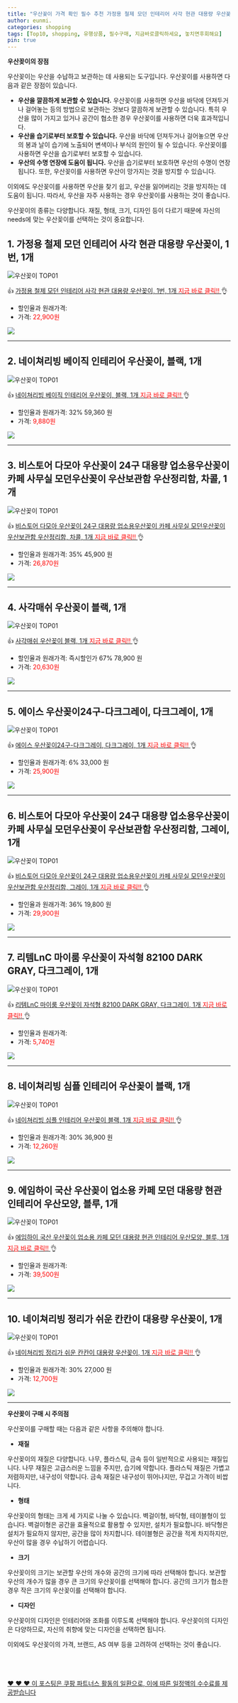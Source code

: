 ```yaml
---
title: "우산꽂이 가격 확인 필수 추천 가정용 철제 모던 인테리어 사각 현관 대용량 우산꽂이, 1번, 1개 비교 장점 구매가이드"
author: eunmi.
categories: shopping
tags: [Top10, shopping, 유행상품, 필수구매, 지금바로클릭하세요, 놓치면후회해요]
pin: true
---
```

**우산꽂이의 장점**

우산꽂이는 우산을 수납하고 보관하는 데 사용되는 도구입니다. 우산꽂이를 사용하면 다음과 같은 장점이 있습니다.

* **우산을 깔끔하게 보관할 수 있습니다.** 우산꽂이를 사용하면 우산을 바닥에 던져두거나 걸어놓는 등의 방법으로 보관하는 것보다 깔끔하게 보관할 수 있습니다. 특히 우산을 많이 가지고 있거나 공간이 협소한 경우 우산꽂이를 사용하면 더욱 효과적입니다.
* **우산을 습기로부터 보호할 수 있습니다.** 우산을 바닥에 던져두거나 걸어놓으면 우산의 봉과 날이 습기에 노출되어 변색이나 부식의 원인이 될 수 있습니다. 우산꽂이를 사용하면 우산을 습기로부터 보호할 수 있습니다.
* **우산의 수명 연장에 도움이 됩니다.** 우산을 습기로부터 보호하면 우산의 수명이 연장됩니다. 또한, 우산꽂이를 사용하면 우산이 망가지는 것을 방지할 수 있습니다.

이외에도 우산꽂이를 사용하면 우산을 찾기 쉽고, 우산을 잃어버리는 것을 방지하는 데 도움이 됩니다. 따라서, 우산을 자주 사용하는 경우 우산꽂이를 사용하는 것이 좋습니다.

우산꽂이의 종류는 다양합니다. 재질, 형태, 크기, 디자인 등이 다르기 때문에 자신의 needs에 맞는 우산꽂이를 선택하는 것이 중요합니다.

   

## 1. 가정용 철제 모던 인테리어 사각 현관 대용량 우산꽂이, 1번, 1개

![우산꽂이 TOP01](https://thumbnail6.coupangcdn.com/thumbnails/remote/230x230ex/image/vendor_inventory/21d7/e364a1d91f2e9ceeea3c163301a48d9a5fe0b92d482469062b170a61516e.jpg)


👍 [가정용 철제 모던 인테리어 사각 현관 대용량 우산꽂이, 1번, 1개 <font color=red> 지금 바로 클릭!! </font> ](https://link.coupang.com/re/AFFSDP?lptag=AF3617701&subid=GithubCoopas&pageKey=1655282877&traceid=V0-153&itemId=2819924956&vendorItemId=70809408453) 👌 


- 할인율과 원래가격: 
- 가격: <span style='color:red'>22,900원</span>

[![](/discount_price.png)](https://link.coupang.com/re/AFFSDP?lptag=AF3617701&subid=GithubCoopas&pageKey=1655282877&traceid=V0-153&itemId=2819924956&vendorItemId=70809408453)

---


   

## 2. 네이쳐리빙 베이직 인테리어 우산꽂이, 블랙, 1개

![우산꽂이 TOP01](https://thumbnail6.coupangcdn.com/thumbnails/remote/230x230ex/image/product/image/vendoritem/2019/02/19/3000324627/8a9b789c-2503-40b8-8b91-a34b98879507.jpg)


👍 [네이쳐리빙 베이직 인테리어 우산꽂이, 블랙, 1개 <font color=red> 지금 바로 클릭!! </font> ](https://link.coupang.com/re/AFFSDP?lptag=AF3617701&subid=GithubCoopas&pageKey=212529&traceid=V0-153&itemId=414298&vendorItemId=3000324627) 👌 


- 할인율과 원래가격: 32%  59,360   원
- 가격: <span style='color:red'>9,880원</span>

[![](/discount_price.png)](https://link.coupang.com/re/AFFSDP?lptag=AF3617701&subid=GithubCoopas&pageKey=212529&traceid=V0-153&itemId=414298&vendorItemId=3000324627)

---


   

## 3. 비스토어 다모아 우산꽂이 24구 대용량 업소용우산꽂이 카페 사무실 모던우산꽂이 우산보관함 우산정리함, 차콜, 1개

![우산꽂이 TOP01](https://thumbnail10.coupangcdn.com/thumbnails/remote/230x230ex/image/vendor_inventory/b7a7/8fe5cb0e18564234aeb20d618f0401356611f0920240ecd5f8fb717b0bf3.jpg)


👍 [비스토어 다모아 우산꽂이 24구 대용량 업소용우산꽂이 카페 사무실 모던우산꽂이 우산보관함 우산정리함, 차콜, 1개 <font color=red> 지금 바로 클릭!! </font> ](https://link.coupang.com/re/AFFSDP?lptag=AF3617701&subid=GithubCoopas&pageKey=1098898511&traceid=V0-153&itemId=2057787829&vendorItemId=79633848204) 👌 


- 할인율과 원래가격: 35%  45,900   원
- 가격: <span style='color:red'>26,870원</span>

[![](/discount_price.png)](https://link.coupang.com/re/AFFSDP?lptag=AF3617701&subid=GithubCoopas&pageKey=1098898511&traceid=V0-153&itemId=2057787829&vendorItemId=79633848204)

---


   

## 4. 사각매쉬 우산꽂이 블랙, 1개

![우산꽂이 TOP01](https://thumbnail9.coupangcdn.com/thumbnails/remote/230x230ex/image/retail/images/2021/06/04/10/6/9a2b2479-c749-41ae-a468-679535728e9f.jpg)


👍 [사각매쉬 우산꽂이 블랙, 1개 <font color=red> 지금 바로 클릭!! </font> ](https://link.coupang.com/re/AFFSDP?lptag=AF3617701&subid=GithubCoopas&pageKey=5623881212&traceid=V0-153&itemId=9126400556&vendorItemId=76412462319) 👌 


- 할인율과 원래가격: 즉시할인가 67%  78,900   원
- 가격: <span style='color:red'>20,630원</span>

[![](/discount_price.png)](https://link.coupang.com/re/AFFSDP?lptag=AF3617701&subid=GithubCoopas&pageKey=5623881212&traceid=V0-153&itemId=9126400556&vendorItemId=76412462319)

---


   

## 5. 에이스 우산꽂이24구-다크그레이, 다크그레이, 1개

![우산꽂이 TOP01](https://thumbnail6.coupangcdn.com/thumbnails/remote/230x230ex/image/vendor_inventory/c30d/f51c957a68396aa5a666fd58de0ffb0ad0bae6b7030e3da20b8d17b2774f.jpg)


👍 [에이스 우산꽂이24구-다크그레이, 다크그레이, 1개 <font color=red> 지금 바로 클릭!! </font> ](https://link.coupang.com/re/AFFSDP?lptag=AF3617701&subid=GithubCoopas&pageKey=1131150184&traceid=V0-153&itemId=2099073489&vendorItemId=70097945616) 👌 


- 할인율과 원래가격: 6%  33,000   원
- 가격: <span style='color:red'>25,900원</span>

[![](/discount_price.png)](https://link.coupang.com/re/AFFSDP?lptag=AF3617701&subid=GithubCoopas&pageKey=1131150184&traceid=V0-153&itemId=2099073489&vendorItemId=70097945616)

---


   

## 6. 비스토어 다모아 우산꽂이 24구 대용량 업소용우산꽂이 카페 사무실 모던우산꽂이 우산보관함 우산정리함, 그레이, 1개

![우산꽂이 TOP01](https://thumbnail10.coupangcdn.com/thumbnails/remote/230x230ex/image/vendor_inventory/b7a7/8fe5cb0e18564234aeb20d618f0401356611f0920240ecd5f8fb717b0bf3.jpg)


👍 [비스토어 다모아 우산꽂이 24구 대용량 업소용우산꽂이 카페 사무실 모던우산꽂이 우산보관함 우산정리함, 그레이, 1개 <font color=red> 지금 바로 클릭!! </font> ](https://link.coupang.com/re/AFFSDP?lptag=AF3617701&subid=GithubCoopas&pageKey=1098898511&traceid=V0-153&itemId=12364009609&vendorItemId=79633848195) 👌 


- 할인율과 원래가격: 36%  19,800   원
- 가격: <span style='color:red'>29,900원</span>

[![](/discount_price.png)](https://link.coupang.com/re/AFFSDP?lptag=AF3617701&subid=GithubCoopas&pageKey=1098898511&traceid=V0-153&itemId=12364009609&vendorItemId=79633848195)

---


   

## 7. 리템LnC 마이룸 우산꽂이 자석형 82100 DARK GRAY, 다크그레이, 1개

![우산꽂이 TOP01](https://thumbnail9.coupangcdn.com/thumbnails/remote/230x230ex/image/product/image/vendoritem/2018/11/09/3639088748/ffecf1e2-e666-4be6-909e-db994950efaf.jpg)


👍 [리템LnC 마이룸 우산꽂이 자석형 82100 DARK GRAY, 다크그레이, 1개 <font color=red> 지금 바로 클릭!! </font> ](https://link.coupang.com/re/AFFSDP?lptag=AF3617701&subid=GithubCoopas&pageKey=216551398&traceid=V0-153&itemId=278074989&vendorItemId=3639088748) 👌 


- 할인율과 원래가격: 
- 가격: <span style='color:red'>5,740원</span>

[![](/discount_price.png)](https://link.coupang.com/re/AFFSDP?lptag=AF3617701&subid=GithubCoopas&pageKey=216551398&traceid=V0-153&itemId=278074989&vendorItemId=3639088748)

---


   

## 8. 네이쳐리빙 심플 인테리어 우산꽂이 블랙, 1개

![우산꽂이 TOP01](https://thumbnail6.coupangcdn.com/thumbnails/remote/230x230ex/image/product/image/vendoritem/2019/02/13/3000324630/f302ae42-71ea-468c-bfa3-79db39763548.jpg)


👍 [네이쳐리빙 심플 인테리어 우산꽂이 블랙, 1개 <font color=red> 지금 바로 클릭!! </font> ](https://link.coupang.com/re/AFFSDP?lptag=AF3617701&subid=GithubCoopas&pageKey=212559&traceid=V0-153&itemId=414311&vendorItemId=3000324630) 👌 


- 할인율과 원래가격: 30%  36,900   원
- 가격: <span style='color:red'>12,260원</span>

[![](/discount_price.png)](https://link.coupang.com/re/AFFSDP?lptag=AF3617701&subid=GithubCoopas&pageKey=212559&traceid=V0-153&itemId=414311&vendorItemId=3000324630)

---


   

## 9. 에임하이 국산 우산꽂이 업소용 카페 모던 대용량 현관 인테리어 우산모양, 블루, 1개

![우산꽂이 TOP01](https://thumbnail6.coupangcdn.com/thumbnails/remote/230x230ex/image/vendor_inventory/ab3c/1d90beccbf00fe8731501ee0e32a209fff20707bd4ad3df7be7490d98722.jpg)


👍 [에임하이 국산 우산꽂이 업소용 카페 모던 대용량 현관 인테리어 우산모양, 블루, 1개 <font color=red> 지금 바로 클릭!! </font> ](https://link.coupang.com/re/AFFSDP?lptag=AF3617701&subid=GithubCoopas&pageKey=7562964271&traceid=V0-153&itemId=19929257378&vendorItemId=81398738678) 👌 


- 할인율과 원래가격: 
- 가격: <span style='color:red'>39,500원</span>

[![](/discount_price.png)](https://link.coupang.com/re/AFFSDP?lptag=AF3617701&subid=GithubCoopas&pageKey=7562964271&traceid=V0-153&itemId=19929257378&vendorItemId=81398738678)

---


   

## 10. 네이쳐리빙 정리가 쉬운 칸칸이 대용량 우산꽂이, 1개

![우산꽂이 TOP01](https://thumbnail9.coupangcdn.com/thumbnails/remote/230x230ex/image/rs_quotation_api/l3z3v1rn/12331dfc3be04066b9d49f5de0978d1c.jpg)


👍 [네이쳐리빙 정리가 쉬운 칸칸이 대용량 우산꽂이, 1개 <font color=red> 지금 바로 클릭!! </font> ](https://link.coupang.com/re/AFFSDP?lptag=AF3617701&subid=GithubCoopas&pageKey=6718158791&traceid=V0-153&itemId=15618645649&vendorItemId=82836423394) 👌 


- 할인율과 원래가격: 30%  27,000   원
- 가격: <span style='color:red'>12,700원</span>

[![](/discount_price.png)](https://link.coupang.com/re/AFFSDP?lptag=AF3617701&subid=GithubCoopas&pageKey=6718158791&traceid=V0-153&itemId=15618645649&vendorItemId=82836423394)

---
**우산꽂이 구매 시 주의점**

우산꽂이를 구매할 때는 다음과 같은 사항을 주의해야 합니다.

* **재질**

우산꽂이의 재질은 다양합니다. 나무, 플라스틱, 금속 등이 일반적으로 사용되는 재질입니다. 나무 재질은 고급스러운 느낌을 주지만, 습기에 약합니다. 플라스틱 재질은 가볍고 저렴하지만, 내구성이 약합니다. 금속 재질은 내구성이 뛰어나지만, 무겁고 가격이 비쌉니다.

* **형태**

우산꽂이의 형태는 크게 세 가지로 나눌 수 있습니다. 벽걸이형, 바닥형, 테이블형이 있습니다. 벽걸이형은 공간을 효율적으로 활용할 수 있지만, 설치가 필요합니다. 바닥형은 설치가 필요하지 않지만, 공간을 많이 차지합니다. 테이블형은 공간을 적게 차지하지만, 우산이 많을 경우 수납하기 어렵습니다.

* **크기**

우산꽂이의 크기는 보관할 우산의 개수와 공간의 크기에 따라 선택해야 합니다. 보관할 우산의 개수가 많을 경우 큰 크기의 우산꽂이를 선택해야 합니다. 공간의 크기가 협소한 경우 작은 크기의 우산꽂이를 선택해야 합니다.

* **디자인**

우산꽂이의 디자인은 인테리어와 조화를 이루도록 선택해야 합니다. 우산꽂이의 디자인은 다양하므로, 자신의 취향에 맞는 디자인을 선택하면 됩니다.

이외에도 우산꽂이의 가격, 브랜드, AS 여부 등을 고려하여 선택하는 것이 좋습니다.<br><br><br><br><br> [ ❤ ❤ ❤ 이 포스팅은 쿠팡 파트너스 활동의 일환으로, 이에 따른 일정액의 수수료를 제공받습니다](https://link.coupang.com/a/bcEFyh)